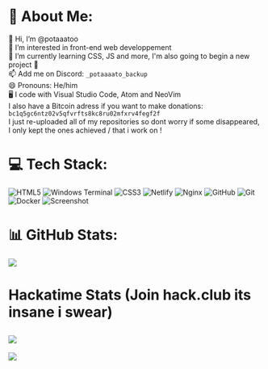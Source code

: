 # 💫 About Me:
👋 Hi, I’m @potaaatoo<br>👀 I’m interested in front-end web developpement<br>🌱 I’m currently learning CSS, JS and more, I'm also going to begin a new project 👀<br>📫 Add me on Discord: `_potaaaato_backup`<br>😄 Pronouns: He/him<br>🖥️ I code with Visual Studio Code, Atom and NeoVim<br>I also have a Bitcoin adress if you want to make donations: `bc1q5gc6ntz02v5qfvrfts8kc8ru02mfxrv4fegf2f`<br>I just re-uploaded all of my repositories so dont worry if some disappeared, I only kept the ones achieved / that i work on !

# 💻 Tech Stack:
![HTML5](https://img.shields.io/badge/html5-%23E34F26.svg?style=flat&logo=html5&logoColor=white) ![Windows Terminal](https://img.shields.io/badge/Windows%20Terminal-%234D4D4D.svg?style=flat&logo=windows-terminal&logoColor=white) ![CSS3](https://img.shields.io/badge/css3-%231572B6.svg?style=flat&logo=css3&logoColor=white) ![Netlify](https://img.shields.io/badge/netlify-%23000000.svg?style=flat&logo=netlify&logoColor=#00C7B7) ![Nginx](https://img.shields.io/badge/nginx-%23009639.svg?style=flat&logo=nginx&logoColor=white) ![GitHub](https://img.shields.io/badge/github-%23121011.svg?style=flat&logo=github&logoColor=white) ![Git](https://img.shields.io/badge/git-%23F05033.svg?style=flat&logo=git&logoColor=white) ![Docker](https://img.shields.io/badge/docker-%230db7ed.svg?style=flat&logo=docker&logoColor=white) ![Screenshot](https://yip.su/1OhRJ.png)

# 📊 GitHub Stats:
![](https://github-readme-stats.vercel.app/api/top-langs/?username=potaaatoo&theme=onedark&hide_border=false&include_all_commits=false&count_private=true&layout=compact)
# Hackatime Stats (Join hack.club its insane i swear)
![](https://github-readme-stats.hackclub.dev/api/wakatime?username=16644&api_domain=hackatime.hackclub.com&theme=darcula&custom_title=Hackatime+Stats&layout=compact&cache_seconds=0&langs_count=8)
---
[![](https://visitcount.itsvg.in/api?id=potaaatoo&icon=10&color=0)](https://visitcount.itsvg.in)

<!-- Proudly created with GPRM ( https://gprm.itsvg.in ) -->
<!---
potaaatoo/potaaatoo is a ✨ special ✨ repository because its `README.md` (this file) appears on your GitHub profile.
You can click the Preview link to take a look at your changes.
--->
